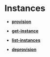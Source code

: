 <!-- loio23af00d11e604a52ae09625ff32ad558 -->

# Instances

-   **[provision](provision-b327b66.md "")**  

-   **[get-instance](get-instance-24fb85c.md "")**  

-   **[list-instances](list-instances-728f1b6.md "")**  

-   **[deprovision](deprovision-f48502c.md "")**  


